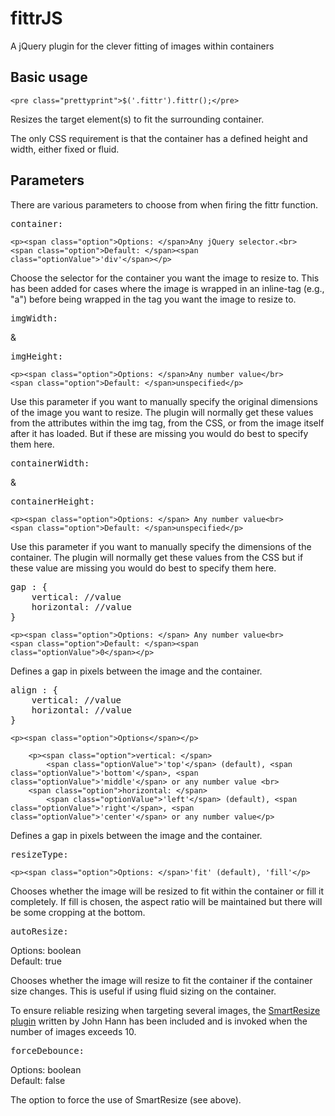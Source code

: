 fittrJS
=======

A jQuery plugin for the clever fitting of images within containers

<h2>Basic usage</h2>

	<pre class="prettyprint">$('.fittr').fittr();</pre>

<p>Resizes the target element(s) to fit the surrounding container.</p>

<p>The only CSS requirement is that the container has a defined height and width, either fixed or fluid.</p>

<h2>Parameters</h2>

<p>There are various parameters to choose from when firing the fittr function.</p>

<pre class="prettyprint">container:</pre>

	<p><span class="option">Options: </span>Any jQuery selector.<br>
	<span class="option">Default: </span><span class="optionValue">'div'</span></p>

<p>Choose the selector for the container you want the image to resize to. This has been added for cases where the image is wrapped in an inline-tag (e.g., "a"</pre>) before being wrapped in the tag you want the image to resize to.</p>


<pre class="prettyprint">imgWidth:</pre><span class="andGap"> & </span><pre class="prettyprint">imgHeight:</pre>

	<p><span class="option">Options: </span>Any number value</br>
	<span class="option">Default: </span>unspecified</p>

<p>Use this parameter if you want to manually specify the original dimensions of the image you want to resize. The plugin will normally get these values from the attributes within the img tag, from the CSS, or from the image itself after it has loaded. But if these are missing you would do best to specify them here.</p>


<pre class="prettyprint">containerWidth:</pre><span class="andGap"> & </span><pre class="prettyprint">containerHeight:</pre>

	<p><span class="option">Options: </span> Any number value<br>
	<span class="option">Default: </span>unspecified</p>

<p>Use this parameter if you want to manually specify the dimensions of the container. The plugin will normally get these values from the CSS but if these value are missing you would do best to specify them here.</p>


<pre class="prettyprint">gap : {
	vertical: //value
	horizontal: //value
}</pre>

	<p><span class="option">Options: </span> Any number value<br>
	<span class="option">Default: </span><span class="optionValue">0</span></p>
<p>Defines a gap in pixels between the image and the container.</p>



<pre class="prettyprint">align : {
	vertical: //value
	horizontal: //value
}</pre>

	<p><span class="option">Options</span></p>

		<p><span class="option">vertical: </span>
			<span class="optionValue">'top'</span> (default), <span class="optionValue">'bottom'</span>, <span class="optionValue">'middle'</span> or any number value <br>
		<span class="option">horizontal: </span>
			<span class="optionValue">'left'</span> (default), <span class="optionValue">'right'</span>, <span class="optionValue">'center'</span> or any number value</p>

<p>Defines a gap in pixels between the image and the container.</p>


<pre class="prettyprint">resizeType:</pre>

	<p><span class="option">Options: </span>'fit' (default), 'fill'</p>

<p>Chooses whether the image will be resized to fit within the container or fill it completely. If fill is chosen, the aspect ratio will be maintained but there will be some cropping at the bottom.</p>



<pre class="prettyprint">autoResize:</pre>

Options: boolean<br>
Default: true

<p>Chooses whether the image will resize to fit the container if the container size changes. This is useful if using fluid sizing on the container.</p>

<p>To ensure reliable resizing when targeting several images, the <a href="http://unscriptable.com/index.php/2009/03/20/debouncing-javascript-methods" target="_blank">SmartResize plugin</a> written by John Hann has been included and is invoked when the number of images exceeds 10.</p>

<pre class="prettyprint">forceDebounce:</pre>

Options: boolean<br>
Default: false

<p>The option to force the use of SmartResize (see above).</p>
